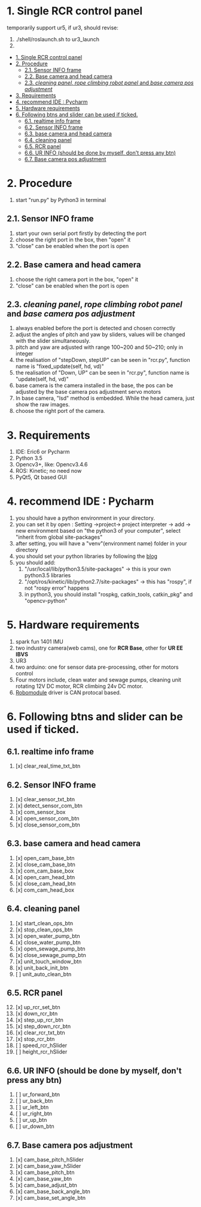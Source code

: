 # 1. Single RCR control panel
temporarily support ur5, if ur3, should revise:
1. ./shell/roslaunch.sh to ur3_launch
2. 
<!-- TOC -->

- [1. Single RCR control panel](#1-single-rcr-control-panel)
- [2. Procedure](#2-procedure)
  - [2.1. Sensor INFO frame](#21-sensor-info-frame)
  - [2.2. Base camera and head camera](#22-base-camera-and-head-camera)
  - [2.3. *cleaning panel*, *rope climbing robot panel* and *base camera pos adjustment*](#23-cleaning-panel-rope-climbing-robot-panel-and-base-camera-pos-adjustment)
- [3. Requirements](#3-requirements)
- [4. recommend IDE : Pycharm](#4-recommend-ide--pycharm)
- [5. Hardware requirements](#5-hardware-requirements)
- [6. Following btns and slider can be used if ticked.](#6-following-btns-and-slider-can-be-used-if-ticked)
  - [6.1. realtime info frame](#61-realtime-info-frame)
  - [6.2. Sensor INFO frame](#62-sensor-info-frame)
  - [6.3. base camera and head camera](#63-base-camera-and-head-camera)
  - [6.4. cleaning panel](#64-cleaning-panel)
  - [6.5. RCR panel](#65-rcr-panel)
  - [6.6. UR INFO (should be done by myself, don't press any btn)](#66-ur-info-should-be-done-by-myself-dont-press-any-btn)
  - [6.7. Base camera pos adjustment](#67-base-camera-pos-adjustment)

<!-- /TOC -->

# 2. Procedure
1. start "run.py" by Python3 in terminal
## 2.1. Sensor INFO frame
1. start your own serial port firstly by detecting the port
2. choose the right port in the box, then "open" it
3. "close" can be enabled when the port is open
## 2.2. Base camera and head camera
1. choose the right camera port in the box, "open" it 
2. "close" can be enabled when the port is open
## 2.3. *cleaning panel*, *rope climbing robot panel* and *base camera pos adjustment*
1. always enabled before the port is detected and chosen correctly
2. adjust the angles of pitch and yaw by sliders, values will be changed with the slider simultaneously.
3. pitch and yaw are adjusted with range 100~200 and 50~210; only in integer
4. the realisation of "stepDown, stepUP" can be seen in "rcr.py", function name is "fixed_update(self,  hd,  vd)"
5. the realisation of "Down, UP" can be seen in "rcr.py", function name is "update(self,  hd,  vd)"
6. base camera is the camera installed in the base, the pos can be adjusted by the base camera pos adjustment servo motors
7. In base camera, "lsd" method is embedded. While the head camera, just show the raw images.
8. choose the right port of the camera.

# 3. Requirements
1. IDE: Eric6 or Pycharm
2. Python 3.5
3. Opencv3+, like: Opencv3.4.6
4. ROS: Kinetic; no need now
5. PyQt5, Qt based GUI

# 4. recommend IDE : Pycharm
1. you should have a python environment in your directory.
2. you can set it by open : Setting ->project-> project interpreter -> add -> new environment based on "the python3 of your computer", select "inherit from global site-packages"
3. after setting, you will have a "venv"(environment name) folder in your directory
4. you should set your python libraries by following the [blog](https://blog.csdn.net/tterminator/article/details/79802094)
5. you should add: 
    1. "/usr/local/lib/python3.5/site-packages"  -> this is your own python3.5 libraries
    2. "/opt/ros/kinetic/lib/python2.7/site-packages" -> this has "rospy", if not "rospy error" happens
    3. in python3, you should install "rospkg, catkin_tools, catkin_pkg" and "opencv-python"
     

# 5. Hardware requirements
1. spark fun 1401 IMU
2. two industry camera(web cams), one for **RCR Base**, other for **UR EE IBVS**
3. UR3
4. two arduino: one for sensor data pre-processing, other for motors control
5. Four motors include, clean water and sewage pumps, cleaning unit rotating 12V DC motor, RCR climbing 24v DC motor.  
6. [Robomodule](http://www.robomodule.net/download.html) driver is CAN protocal based.

# 6. Following btns and slider can be used if ticked. 
## 6.1. realtime info frame
1. [x] clear_real_time_txt_btn

## 6.2. Sensor INFO frame
1. [x] clear_sensor_txt_btn
2. [x] detect_sensor_com_btn
3. [x] com_sensor_box
4. [x] open_sensor_com_btn
5. [x] close_sensor_com_btn

## 6.3. base camera and head camera
1. [x] open_cam_base_btn
2. [x] close_cam_base_btn
3. [x] com_cam_base_box
4. [x] open_cam_head_btn
5. [x] close_cam_head_btn
6. [x] com_cam_head_box

## 6.4. cleaning panel
1. [x] start_clean_ops_btn
2. [x] stop_clean_ops_btn
3. [x] open_water_pump_btn
4. [x] close_water_pump_btn
5. [x] open_sewage_pump_btn
6. [x] close_sewage_pump_btn
7. [x] unit_touch_window_btn
8. [x] unit_back_init_btn
9. [ ] unit_auto_clean_btn

## 6.5. RCR panel
12. [x] up_rcr_set_btn
13. [x] down_rcr_btn
14. [x] step_up_rcr_btn
15. [x] step_down_rcr_btn
16. [x] clear_rcr_txt_btn
17. [x] stop_rcr_btn
18. [ ] speed_rcr_hSlider
19. [ ] height_rcr_hSlider

## 6.6. UR INFO (should be done by myself, don't press any btn)
1. [ ] ur_forward_btn
2. [ ] ur_back_btn
3. [ ] ur_left_btn
4. [ ] ur_right_btn
5. [ ] ur_up_btn
6. [ ] ur_down_btn

## 6.7. Base camera pos adjustment
1. [x] cam_base_pitch_hSlider
2. [x] cam_base_yaw_hSlider
3. [x] cam_base_pitch_btn
4. [x] cam_base_yaw_btn
5. [x] cam_base_adjust_btn
6. [x] cam_base_back_angle_btn
7. [x] cam_base_set_angle_btn
 
